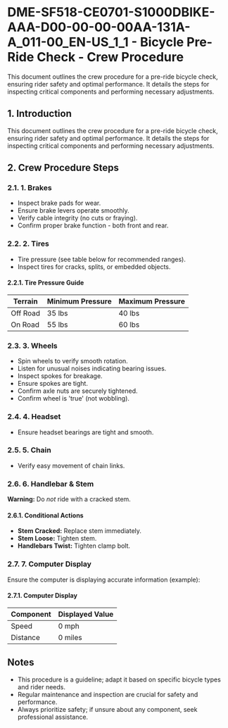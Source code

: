 # DME-SF518-CE0701-S1000DBIKE-AAA-D00-00-00-00AA-131A-A_011-00_EN-US_1_1 - Bicycle Pre-Ride Check - Crew Procedure

This document outlines the crew procedure for a pre-ride bicycle check, ensuring rider safety and optimal performance. It details the steps for inspecting critical components and performing necessary adjustments.

## 1. Introduction

This document outlines the crew procedure for a pre-ride bicycle check, ensuring rider safety and optimal performance. It details the steps for inspecting critical components and performing necessary adjustments.

## 2. Crew Procedure Steps

### 2.1. 1. Brakes

*   Inspect brake pads for wear.
*   Ensure brake levers operate smoothly.
*   Verify cable integrity (no cuts or fraying).
*   Confirm proper brake function - both front and rear.

### 2.2. 2. Tires

*   Tire pressure (see table below for recommended ranges).
*   Inspect tires for cracks, splits, or embedded objects.

#### 2.2.1. Tire Pressure Guide

| Terrain   | Minimum Pressure | Maximum Pressure |
| --------- | ---------------- | ---------------- |
| Off Road  | 35 lbs           | 40 lbs           |
| On Road   | 55 lbs           | 60 lbs           |

### 2.3. 3. Wheels

*   Spin wheels to verify smooth rotation.
*   Listen for unusual noises indicating bearing issues.
*   Inspect spokes for breakage.
*   Ensure spokes are tight.
*   Confirm axle nuts are securely tightened.
*   Confirm wheel is 'true' (not wobbling).

### 2.4. 4. Headset

*   Ensure headset bearings are tight and smooth.

### 2.5. 5. Chain

*   Verify easy movement of chain links.

### 2.6. 6. Handlebar & Stem

**Warning:** Do *not* ride with a cracked stem.

#### 2.6.1. Conditional Actions

*   **Stem Cracked:** Replace stem immediately.
*   **Stem Loose:** Tighten stem.
*   **Handlebars Twist:** Tighten clamp bolt.

### 2.7. 7. Computer Display

Ensure the computer is displaying accurate information (example):

#### 2.7.1. Computer Display

| Component | Displayed Value |
| --------- | --------------- |
| Speed     | 0 mph           |
| Distance  | 0 miles         |

## Notes

*   This procedure is a guideline; adapt it based on specific bicycle types and rider needs.
*   Regular maintenance and inspection are crucial for safety and performance.
*   Always prioritize safety; if unsure about any component, seek professional assistance.